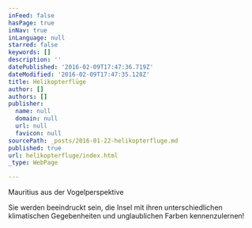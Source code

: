 ```yaml
---
inFeed: false
hasPage: true
inNav: true
inLanguage: null
starred: false
keywords: []
description: ''
datePublished: '2016-02-09T17:47:36.719Z'
dateModified: '2016-02-09T17:47:35.128Z'
title: Helikopterflüge
author: []
authors: []
publisher:
  name: null
  domain: null
  url: null
  favicon: null
sourcePath: _posts/2016-01-22-helikopterfluge.md
published: true
url: helikopterfluge/index.html
_type: WebPage

---
```

Mauritius aus der Vogelperspektive

Sie werden beeindruckt sein, die Insel mit ihren unterschiedlichen klimatischen Gegebenheiten und unglaublichen Farben kennenzulernen!